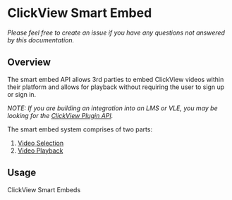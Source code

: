 # ClickView Smart Embed

_Please feel free to create an issue if you have any questions not answered by this documentation._

## Overview
The smart embed API allows 3rd parties to embed ClickView videos within their platform and allows for playback without requiring the user to sign up or sign in.

_NOTE: If you are building an integration into an LMS or VLE, you may be looking for the [ClickView Plugin API](https://github.com/clickviewapp/plugin-api)._

The smart embed system comprises of two parts:
1. [Video Selection](v1.0/video-selection.md)
2. [Video Playback](v1.0/video-playback.md)

## Usage
ClickView Smart Embeds 
